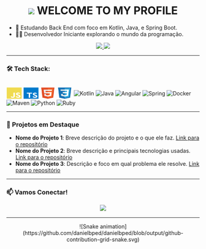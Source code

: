 ### <h1 align="center"><img src="https://media.giphy.com/media/hvRJCLFzcasrR4ia7z/giphy.gif" width="25px"> WELCOME TO MY PROFILE</h1>

- 🌱 Estudando Back End com foco em Kotlin, Java, e Spring Boot.
- 👨‍💻 Desenvolvedor Iniciante explorando o mundo da programação.

<div align="center">
  <a href="https://github.com/GUTOFAR1AS">
    <img height="180em" src="https://github-readme-stats.vercel.app/api?username=GUTOFAR1AS&show_icons=true&theme=dark&include_all_commits=true&count_private=true"/>
    <img height="180em" src="https://github-readme-stats.vercel.app/api/top-langs/?username=GUTOFAR1AS&layout=compact&langs_count=7&theme=dark"/>
  </a>
</div>

---

### 🛠️ Tech Stack:
<div style="display: inline_block"><br>
  <img align="center" alt="Javascript" height="30" width="40" src="https://raw.githubusercontent.com/devicons/devicon/master/icons/javascript/javascript-plain.svg">
  <img align="center" alt="Typescript" height="30" width="40" src="https://raw.githubusercontent.com/devicons/devicon/master/icons/typescript/typescript-plain.svg">
  <img align="center" alt="HTML" height="30" width="40" src="https://raw.githubusercontent.com/devicons/devicon/master/icons/html5/html5-original.svg">
  <img align="center" alt="CSS" height="30" width="40" src="https://raw.githubusercontent.com/devicons/devicon/master/icons/css3/css3-original.svg">
  <img align="center" alt="Kotlin" height="30" width="40" src="https://cdn.jsdelivr.net/gh/devicons/devicon/icons/kotlin/kotlin-original.svg">
  <img align="center" alt="Java" height="30" width="40" src="https://cdn.jsdelivr.net/gh/devicons/devicon/icons/java/java-original.svg">
  <img align="center" alt="Angular" height="30" width="40" src="https://cdn.jsdelivr.net/gh/devicons/devicon/icons/angularjs/angularjs-original.svg">
  <img align="center" alt="Spring" height="30" width="40" src="https://cdn.jsdelivr.net/gh/devicons/devicon/icons/spring/spring-original.svg">
  <img align="center" alt="Docker" height="30" width="40" src="https://cdn.jsdelivr.net/gh/devicons/devicon/icons/docker/docker-original.svg">
  <img align="center" alt="Maven" height="30" width="40" src="https://cdn.jsdelivr.net/gh/devicons/devicon/icons/apache/apache-original.svg">
  <img align="center" alt="Python" height="30" width="40" src="https://cdn.jsdelivr.net/gh/devicons/devicon/icons/python/python-original.svg">
  <img align="center" alt="Ruby" height="30" width="40" src="https://cdn.jsdelivr.net/gh/devicons/devicon/icons/ruby/ruby-original.svg">
</div>

---

### 🚀 Projetos em Destaque
- **Nome do Projeto 1**: Breve descrição do projeto e o que ele faz. [Link para o repositório](#)
- **Nome do Projeto 2**: Breve descrição e principais tecnologias usadas. [Link para o repositório](#)
- **Nome do Projeto 3**: Descrição e foco em qual problema ele resolve. [Link para o repositório](#)

---

### 📫 Vamos Conectar!
<div align="center">
  <a href="https://www.linkedin.com/in/gustavo-farias-a21274304/" target="_blank">
    <img src="https://img.shields.io/badge/-LinkedIn-%230077B5?style=for-the-badge&logo=linkedin&logoColor=white" target="_blank">
  </a> 
</div>

---

<div align="center">
  ![Snake animation](https://github.com/danielbped/danielbped/blob/output/github-contribution-grid-snake.svg)
</div>
